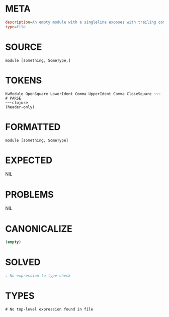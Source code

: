 # META
~~~ini
description=An empty module with a singleline exposes with trailing comma
type=file
~~~
# SOURCE
~~~roc
module [something, SomeType,]
~~~
# TOKENS
~~~text
KwModule OpenSquare LowerIdent Comma UpperIdent Comma CloseSquare ~~~
# PARSE
~~~clojure
(header-only)
~~~
# FORMATTED
~~~roc
module [something, SomeType]

~~~
# EXPECTED
NIL
# PROBLEMS
NIL
# CANONICALIZE
~~~clojure
(empty)
~~~
# SOLVED
~~~clojure
; No expression to type check
~~~
# TYPES
~~~roc
# No top-level expression found in file
~~~
